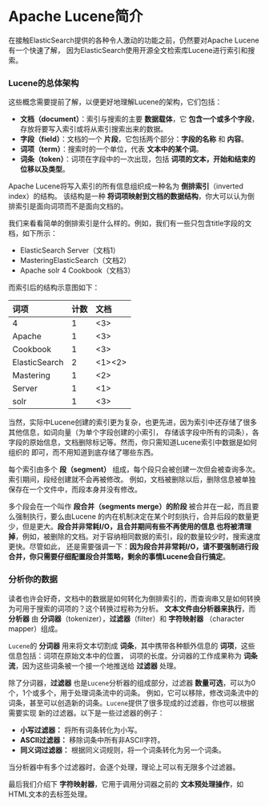 Apache Lucene简介
==============================================================
在接触ElasticSearch提供的各种令人激动的功能之前，仍然要对Apache Lucene有一个快速了解，
因为ElasticSearch使用开源全文检索库Lucene进行索引和搜索。

### Lucene的总体架构
这些概念需要提前了解，以便更好地理解Lucene的架构，它们包括：
+ **文档（document）**：索引与搜索的主要 **数据载体**，它 **包含一个或多个字段**，存放将要写入索引或将从索引搜索出来的数据。
+ **字段（field）**：文档的一个 **片段**，它包括两个部分：**字段的名称** 和 **内容**。
+ **词项（term）**：搜索时的一个单位，代表 **文本中的某个词**。
+ **词条（token）**：词项在字段中的一次出现，包括 **词项的文本，开始和结束的位移以及类型**。

Apache Lucene将写入索引的所有信息组织成一种名为 **倒排索引**（inverted index）的结构。
该结构是一种 **将词项映射到文档的数据结构**，你大可以认为倒排索引是面向词项而不是面向文档的。

我们来看看简单的倒排索引是什么样的。例如，我们有一些只包含title字段的文档，如下所示：
+ ElasticSearch Server（文档1）
+ MasteringElasticSearch（文档2）
+ Apache solr 4 Cookbook（文档3）

而索引后的结构示意图如下：

| 词项 | 计数 | 文档 |
| :--  | :-- | :---|
| 4 | 1 | <3> |
| Apache | 1 | <3> |
| Cookbook | 1 | <3> |
| ElasticSearch | 2 | <1><2> |
| Mastering | 1 | <2> |
| Server | 1 | <1> |
| solr | 1 | <3> |

当然，实际中Lucene创建的索引更为复杂，也更先进，因为索引中还存储了很多其他信息，如词向量（为单个字段创建的小索引，
存储该字段中所有的词条），各字段的原始信息，文档删除标记等。然而，你只需知道Lucene索引中数据是如何组织的
即可，而不用知道到底存储了哪些东西。

每个索引由多个 **段（segment）** 组成，每个段只会被创建一次但会被查询多次。索引期间，段经创建就不会再被修改。
例如，文档被删除以后，删除信息被单独保存在一个文件中，而段本身并没有修改。

多个段会在一个叫作 **段合并（segments merge）的阶段** 被合并在一起，而且要么强制执行，要么由Lucene
的内在机制决定在某个时刻执行，合并后段的数量更少，但是更大。**段合并非常耗I/O，且合并期间有些不再使用的信息
也将被清理掉**，例如，被删除的文档。对于容纳相同数据的索引，段的数量较少时，搜索速度更快。尽管如此，
还是需要强调一下：**因为段合并非常耗I/O，请不要强制进行段合并，你只需要仔细配置段合并策略，剩余的事情Lucene会自行搞定**。

### 分析你的数据
读者也许会好奇，文档中的数据是如何转化为倒排索引的，而查询串又是如何转换为可用于搜索的词项的？这个转换过程称为分析。
**文本文件由分析器来执行**，而 **分析器** 由 **分词器**（tokenizer），**过滤器**（filter）和 **字符映射器**
（character mapper）组成。

`Lucene`的 **分词器** 用来将文本切割成 **词条**，其中携带各种额外信息的 **词项**，这些信息包括：词项在原始文本中的位置，
词项的长度。分词器的工作成果称为 **词条流**，因为这些词条被一个接一个地推送给 **过滤器** 处理。

除了分词器，**过滤器** 也是`Lucene`分析器的组成部分，过滤器 **数量可选**，可以为0个，1个或多个，用于处理词条流中的词条。
例如，它可以移除，修改词条流中的词条，甚至可以创造新的词条。`Lucene`提供了很多现成的过滤器，你也可以根据需要实现
新的过滤器。以下是一些过滤器的例子：
+ **小写过滤器：** 将所有词条转化为小写。
+ **ASCII过滤器：** 移除词条中所有非ASCII字符。
+ **同义词过滤器：** 根据同义词规则，将一个词条转化为另一个词条。

当分析器中有多个过滤器时，会逐个处理，理论上可以有无限多个过滤器。

最后我们介绍下 **字符映射器**，它用于调用分词器之前的 **文本预处理操作**，如HTML文本的去标签处理。
